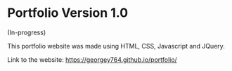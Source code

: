 # Portfolio Version 1.0
(In-progress)

This portfolio website was made using HTML, CSS, Javascript and JQuery.

Link to the website: https://georgey764.github.io/portfolio/

